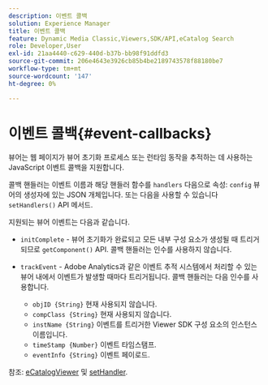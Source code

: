 ```yaml
---
description: 이벤트 콜백
solution: Experience Manager
title: 이벤트 콜백
feature: Dynamic Media Classic,Viewers,SDK/API,eCatalog Search
role: Developer,User
exl-id: 21aa4440-c629-440d-b37b-bb98f91ddfd3
source-git-commit: 206e4643e3926cb85b4be2189743578f88180be7
workflow-type: tm+mt
source-wordcount: '147'
ht-degree: 0%

---
```


# 이벤트 콜백{#event-callbacks}

뷰어는 웹 페이지가 뷰어 초기화 프로세스 또는 런타임 동작을 추적하는 데 사용하는 JavaScript 이벤트 콜백을 지원합니다.

콜백 핸들러는 이벤트 이름과 해당 핸들러 함수를 `handlers` 다음으로 속성: `config` 뷰어의 생성자에 있는 JSON 개체입니다. 또는 다음을 사용할 수 있습니다 `setHandlers()` API 메서드.

지원되는 뷰어 이벤트는 다음과 같습니다.

* `initComplete` - 뷰어 초기화가 완료되고 모든 내부 구성 요소가 생성될 때 트리거되므로 `getComponent()` API. 콜백 핸들러는 인수를 사용하지 않습니다.

* `trackEvent` - Adobe Analytics과 같은 이벤트 추적 시스템에서 처리할 수 있는 뷰어 내에서 이벤트가 발생할 때마다 트리거됩니다. 콜백 핸들러는 다음 인수를 사용합니다.

   * `objID {String}` 현재 사용되지 않습니다.
   * `compClass {String}` 현재 사용되지 않습니다.
   * `instName {String}` 이벤트를 트리거한 Viewer SDK 구성 요소의 인스턴스 이름입니다.
   * `timeStamp {Number}` 이벤트 타임스탬프.
   * `eventInfo {String}` 이벤트 페이로드.

참조: [eCatalogViewer](/help/aem-viewers-ref/c-html5-s7-aem-asset-viewers/c-html5-ecatsearch-viewer-about/c-html5-ecatsearch-viewer-javascriptapiref/r-html5-ecatsearch-javascriptapiref-ecatalogsearchviewer.md) 및 [setHandler](../../c-html5-s7-aem-asset-viewers/c-html5-20-ecatalog-viewer-about/c-html5-20-ecatalog-viewer-javascriptapiref/r-html5-ecatalog-viewer-20-javascriptapiref-sethandlers.md#reference-7858574ff5c34ce993ef4fdff741a856).
